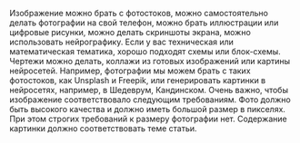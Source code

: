 Изображение можно брать с фотостоков, можно самостоятельно делать фотографии на свой телефон, можно брать иллюстрации или цифровые рисунки, можно делать скриншоты экрана, можно использовать нейрографику. Если у вас техническая или математическая тематика, хорошо подходят схемы или блок-схемы. Чертежи можно делать, коллажи из готовых изображений или картины нейросетей. Например, фотографии мы можем брать с таких фотостоков, как Unsplash и Freepik, или генерировать картинки в нейросетях, например, в Шедеврум, Кандинском. Очень важно, чтобы изображение соответствовало следующим требованиям. Фото должно быть высокого качества и должно иметь большой размер в пикселях. При этом строгих требований к размеру фотографии нет. Содержание картинки должно соответствовать теме статьи. 
